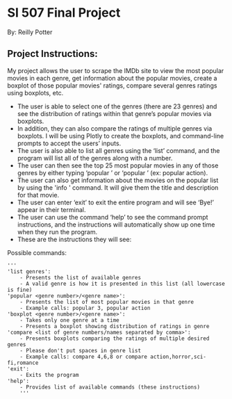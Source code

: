 # SI 507 Final Project

By: Reilly Potter

## Project Instructions: 
My project allows the user to scrape the IMDb site to view the most popular movies in each genre, get information about the popular movies, create a boxplot of those popular movies' ratings,
compare several genres ratings using boxplots, etc.

- The user is able to select one of the genres (there are 23 genres) and see the distribution of ratings within that genre’s popular movies via boxplots.  
- In addition, they can also compare the ratings of multiple genres via boxplots. I will be using Plotly to create the boxplots, and command-line prompts to accept the users’ inputs.  
- The user is also able to list all genres using the ‘list’ command, and the program will list all of the genres along with a number.  
- The user can then see the top 25 most popular movies in any of those genres by either typing ‘popular <genre number from list>’ or ‘popular <genre>’ (ex: popular action).  
- The user can also get information about the movies on the popular list by using the 'info <movie number>' command. It will give them the title and description for that movie.  
- The user can enter ‘exit’ to exit the entire program and will see ‘Bye!’ appear in their terminal.  
- The user can use the command ‘help’ to see the command prompt instructions, and the instructions will automatically show up one time when they run the program.  
- These are the instructions they will see:  

Possible commands:

    '''
    'list genres':  
        - Presents the list of available genres  
        - A valid genre is how it is presented in this list (all lowercase is fine)  
    'popular <genre number>/<genre name>':  
        - Presents the list of most popular movies in that genre  
        - Example calls: popular 3, popular action  
    'boxplot <genre number>/<genre name>':  
        - Takes only one genre at a time  
        - Presents a boxplot showing distribution of ratings in genre  
    'compare <list of genre numbers/names separated by comma>':  
        - Presents boxplots comparing the ratings of multiple desired genres  
        - Please don't put spaces in genre list  
        - Example calls: compare 4,6,8 or compare action,horror,sci-fi,romance  
    'exit':  
        - Exits the program  
    'help':  
        - Provides list of available commands (these instructions)  
        '''  
